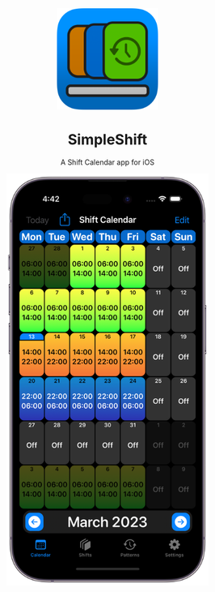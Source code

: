 <center>
<img src="SwiftShift/IconRounded.png" alt="Icon" width="200"/>
<h1>SimpleShift</h1>
<p>A Shift Calendar app for iOS</p>

<img src="Marketing/screenshot1.png" alt="Icon" width="400"/>
</center>
